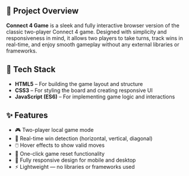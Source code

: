 ## 🧩 Project Overview

**Connect 4 Game** is a sleek and fully interactive browser version of the classic two-player Connect 4 game. Designed with simplicity and responsiveness in mind, it allows two players to take turns, track wins in real-time, and enjoy smooth gameplay without any external libraries or frameworks.


## 🚀 Tech Stack

* **HTML5** – For building the game layout and structure
* **CSS3** – For styling the board and creating responsive UI
* **JavaScript (ES6)** – For implementing game logic and interactions


## ✨ Features

* 🎮 Two-player local game mode
* 🧠 Real-time win detection (horizontal, vertical, diagonal)
* 🖱️ Hover effects to show valid moves
* 🔄 One-click game reset functionality
* 📱 Fully responsive design for mobile and desktop
* ⚡ Lightweight — no libraries or frameworks used
